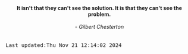 
<div align="center"><b><span>It isn't that they can't see the solution. It is that they can't see the problem.</span></b><br><br><i> - Gilbert Chesterton</i></div>
<br><br><kbd>Last updated:Thu Nov 21 12:14:02 2024</kbd>